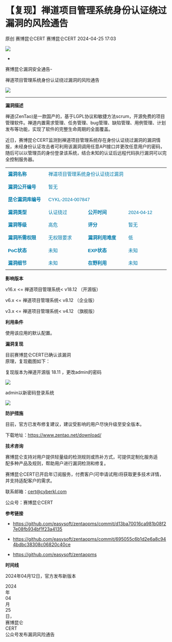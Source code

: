 #  【复现】禅道项目管理系统身份认证绕过漏洞的风险通告   
原创 赛博昆仑CERT  赛博昆仑CERT   2024-04-25 17:03  
  
![](https://mmbiz.qpic.cn/mmbiz_gif/iaZ7t7b9Dodvib7ddpGMC6vx4COAy4sBoGbGCkwVUIJSHBPI0z1Utrp1h5ys6ygT3albl3PgjejJcRRRiaDFFbMBA/640?wx_fmt=gif "")  
  
  
-  
赛博昆仑漏洞安全通告-  
  
禅道项目管理系统身份认证绕过漏洞的风险通告   
  
  
![](https://mmbiz.qpic.cn/mmbiz_svg/7j1UQofaR9fsNXgsOXHVKZMJ1PCicm8s4RHQVjCJEjX63AsNibMx3So4wSMAvubEOoU2vLqYY7hIibIJbkEaPIDs5A4ianh5jibxw/640?wx_fmt=svg "")  
  
  
  
****  
**漏洞描述**  
  
禅道(ZenTao)是一款国产的，基于LGPL协议和敏捷方法scrum，开源免费的项目管理软件。禅道内置需求管理、任务管理、bug管理、缺陷管理、用例管理、计划发布等功能，实现了软件的完整生命周期的全面覆盖。  
  
近日，赛博昆仑CERT监测到禅道项目管理系统存在身份认证绕过漏洞的漏洞情报，未经身份认证攻击者可利用该漏洞调用任意API接口并更改任意用户的密码，随后可以以管理员的身份登录该系统，结合未知的认证后远程代码执行漏洞可以完全控制服务器。  
<table><tbody><tr><td valign="top" style="border-width: 1pt;border-color: rgb(221, 221, 221);padding: 3pt 6pt 1.5pt;" width="127"><p style="margin: 6pt 0cm;line-height: 17.6px;font-size: 11pt;font-family: DengXian;"><span style="color: rgb(0, 122, 170);"><strong>漏洞名称</strong><o:p></o:p></span></p></td><td colspan="3" valign="top" style="border-top-width: 1pt;border-color: rgb(221, 221, 221);border-right-width: 1pt;border-bottom-width: 1pt;border-left-width: initial;border-left-style: none;padding: 3pt 6pt 1.5pt;"><p style="margin: 6pt 0cm;line-height: 17.6px;font-size: 11pt;font-family: DengXian;"><span style="color: rgb(0, 122, 170);">禅道项目管理系统身份认证绕过漏洞<o:p></o:p></span></p></td></tr><tr><td valign="top" style="border-right-width: 1pt;border-color: rgb(221, 221, 221);border-bottom-width: 1pt;border-left-width: 1pt;border-top-width: initial;border-top-style: none;padding: 3pt 6pt 1.5pt;" width="127"><p style="margin: 6pt 0cm;line-height: 17.6px;font-size: 11pt;font-family: DengXian;"><span style="color: rgb(0, 122, 170);"><strong>漏洞公开编号</strong><o:p></o:p></span></p></td><td colspan="3" valign="top" style="border-top: none rgb(221, 221, 221);border-left: none rgb(221, 221, 221);border-bottom-width: 1pt;border-bottom-color: rgb(221, 221, 221);border-right-width: 1pt;border-right-color: rgb(221, 221, 221);padding: 3pt 6pt 1.5pt;"><p style="margin: 6pt 0cm;line-height: 17.6px;font-size: 11pt;font-family: DengXian;"><span style="color: rgb(0, 122, 170);">暂无<o:p></o:p></span></p></td></tr><tr><td valign="top" style="border-right-width: 1pt;border-color: rgb(221, 221, 221);border-bottom-width: 1pt;border-left-width: 1pt;border-top-width: initial;border-top-style: none;padding: 3pt 6pt 1.5pt;" width="127"><p style="margin: 6pt 0cm;line-height: 17.6px;font-size: 11pt;font-family: DengXian;"><span style="color: rgb(0, 122, 170);"><strong>昆仑漏洞库编号</strong><o:p></o:p></span></p></td><td colspan="3" valign="top" style="border-top: none rgb(221, 221, 221);border-left: none rgb(221, 221, 221);border-bottom-width: 1pt;border-bottom-color: rgb(221, 221, 221);border-right-width: 1pt;border-right-color: rgb(221, 221, 221);padding: 3pt 6pt 1.5pt;"><p style="margin: 6pt 0cm;line-height: 17.6px;font-size: 11pt;font-family: DengXian;"><span style="color: rgb(0, 122, 170);"><span lang="EN-US" style="color: rgb(0, 122, 170);font-family: Arial, sans-serif;">CYKL-2024-007847</span><o:p></o:p></span></p></td></tr><tr><td valign="top" style="border-right-width: 1pt;border-color: rgb(221, 221, 221);border-bottom-width: 1pt;border-left-width: 1pt;border-top-width: initial;border-top-style: none;padding: 3pt 6pt 1.5pt;" width="127"><p style="margin: 6pt 0cm;line-height: 17.6px;font-size: 11pt;font-family: DengXian;"><span style="color: rgb(0, 122, 170);"><strong>漏洞类型</strong><o:p></o:p></span></p></td><td valign="top" style="border-top: none rgb(221, 221, 221);border-left: none rgb(221, 221, 221);border-bottom-width: 1pt;border-bottom-color: rgb(221, 221, 221);border-right-width: 1pt;border-right-color: rgb(221, 221, 221);padding: 3pt 6pt 1.5pt;" width="127"><p style="margin: 6pt 0cm;line-height: 17.6px;font-size: 11pt;font-family: DengXian;"><span style="color: rgb(0, 122, 170);">认证绕过</span><o:p></o:p></p></td><td valign="top" style="border-top: none rgb(221, 221, 221);border-left: none rgb(221, 221, 221);border-bottom-width: 1pt;border-bottom-color: rgb(221, 221, 221);border-right-width: 1pt;border-right-color: rgb(221, 221, 221);padding: 3pt 6pt 1.5pt;" width="127"><p style="margin: 6pt 0cm;line-height: 17.6px;font-size: 11pt;font-family: DengXian;"><span style="color: rgb(0, 122, 170);"><strong>公开时间</strong></span><o:p></o:p></p></td><td valign="top" style="border-top: none rgb(221, 221, 221);border-left: none rgb(221, 221, 221);border-bottom-width: 1pt;border-bottom-color: rgb(221, 221, 221);border-right-width: 1pt;border-right-color: rgb(221, 221, 221);padding: 3pt 6pt 1.5pt;" width="127"><p style="margin: 6pt 0cm;line-height: 17.6px;font-size: 11pt;font-family: DengXian;"><span style="color: rgb(0, 122, 170);"><span lang="EN-US" style="color: rgb(0, 122, 170);font-family: Arial, sans-serif;">2024-04-12</span><o:p></o:p></span></p></td></tr><tr><td valign="top" style="border-right-width: 1pt;border-color: rgb(221, 221, 221);border-bottom-width: 1pt;border-left-width: 1pt;border-top-width: initial;border-top-style: none;padding: 3pt 6pt 1.5pt;" width="127"><p style="margin: 6pt 0cm;line-height: 17.6px;font-size: 11pt;font-family: DengXian;"><span style="color: rgb(0, 122, 170);"><strong>漏洞等级</strong><o:p></o:p></span></p></td><td valign="top" style="border-top: none rgb(221, 221, 221);border-left: none rgb(221, 221, 221);border-bottom-width: 1pt;border-bottom-color: rgb(221, 221, 221);border-right-width: 1pt;border-right-color: rgb(221, 221, 221);padding: 3pt 6pt 1.5pt;" width="127"><p style="margin: 6pt 0cm;line-height: 17.6px;font-size: 11pt;font-family: DengXian;"><span style="color: rgb(0, 122, 170);">高危</span><o:p></o:p></p></td><td valign="top" style="border-top: none rgb(221, 221, 221);border-left: none rgb(221, 221, 221);border-bottom-width: 1pt;border-bottom-color: rgb(221, 221, 221);border-right-width: 1pt;border-right-color: rgb(221, 221, 221);padding: 3pt 6pt 1.5pt;" width="127"><p style="margin: 6pt 0cm;line-height: 17.6px;font-size: 11pt;font-family: DengXian;"><span style="color: rgb(0, 122, 170);"><strong>评分</strong></span><o:p></o:p></p></td><td valign="top" style="border-top: none rgb(221, 221, 221);border-left: none rgb(221, 221, 221);border-bottom-width: 1pt;border-bottom-color: rgb(221, 221, 221);border-right-width: 1pt;border-right-color: rgb(221, 221, 221);padding: 3pt 6pt 1.5pt;" width="127"><p style="margin: 6pt 0cm;line-height: 17.6px;font-size: 11pt;font-family: DengXian;"><span style="color: rgb(0, 122, 170);">暂无<o:p></o:p></span></p></td></tr><tr><td valign="top" style="border-right-width: 1pt;border-color: rgb(221, 221, 221);border-bottom-width: 1pt;border-left-width: 1pt;border-top-width: initial;border-top-style: none;padding: 3pt 6pt 1.5pt;" width="127"><p style="margin: 6pt 0cm;line-height: 17.6px;font-size: 11pt;font-family: DengXian;"><span style="color: rgb(0, 122, 170);"><strong>漏洞所需权限</strong><o:p></o:p></span></p></td><td valign="top" style="border-top: none rgb(221, 221, 221);border-left: none rgb(221, 221, 221);border-bottom-width: 1pt;border-bottom-color: rgb(221, 221, 221);border-right-width: 1pt;border-right-color: rgb(221, 221, 221);padding: 3pt 6pt 1.5pt;" width="127"><p style="margin: 6pt 0cm;line-height: 17.6px;font-size: 11pt;font-family: DengXian;"><span style="color: rgb(0, 122, 170);">无权限要求</span><o:p></o:p></p></td><td valign="top" style="border-top: none rgb(221, 221, 221);border-left: none rgb(221, 221, 221);border-bottom-width: 1pt;border-bottom-color: rgb(221, 221, 221);border-right-width: 1pt;border-right-color: rgb(221, 221, 221);padding: 3pt 6pt 1.5pt;" width="127"><p style="margin: 6pt 0cm;line-height: 17.6px;font-size: 11pt;font-family: DengXian;"><span style="color: rgb(0, 122, 170);"><strong>漏洞利用难度</strong></span><o:p></o:p></p></td><td valign="top" style="border-top: none rgb(221, 221, 221);border-left: none rgb(221, 221, 221);border-bottom-width: 1pt;border-bottom-color: rgb(221, 221, 221);border-right-width: 1pt;border-right-color: rgb(221, 221, 221);padding: 3pt 6pt 1.5pt;" width="127"><p style="margin: 6pt 0cm;line-height: 17.6px;font-size: 11pt;font-family: DengXian;"><span style="color: rgb(0, 122, 170);">低<o:p></o:p></span></p></td></tr><tr><td valign="top" style="border-right-width: 1pt;border-color: rgb(221, 221, 221);border-bottom-width: 1pt;border-left-width: 1pt;border-top-width: initial;border-top-style: none;padding: 3pt 6pt 1.5pt;" width="127"><p style="margin: 6pt 0cm;line-height: 17.6px;font-size: 11pt;font-family: DengXian;"><span style="color: rgb(0, 122, 170);"><strong><span lang="EN-US" style="font-family: Arial, sans-serif;">PoC</span></strong><strong>状态</strong><o:p></o:p></span></p></td><td valign="top" style="border-top: none rgb(221, 221, 221);border-left: none rgb(221, 221, 221);border-bottom-width: 1pt;border-bottom-color: rgb(221, 221, 221);border-right-width: 1pt;border-right-color: rgb(221, 221, 221);padding: 3pt 6pt 1.5pt;" width="127"><p style="margin: 6pt 0cm;line-height: 17.6px;font-size: 11pt;font-family: DengXian;"><span style="color: rgb(0, 122, 170);">未知</span><o:p></o:p></p></td><td valign="top" style="border-top: none rgb(221, 221, 221);border-left: none rgb(221, 221, 221);border-bottom-width: 1pt;border-bottom-color: rgb(221, 221, 221);border-right-width: 1pt;border-right-color: rgb(221, 221, 221);padding: 3pt 6pt 1.5pt;" width="127"><p style="margin: 6pt 0cm;line-height: 17.6px;font-size: 11pt;font-family: DengXian;"><span style="color: rgb(0, 122, 170);"><strong><span lang="EN-US" style="font-family: Arial, sans-serif;">EXP</span></strong><strong>状态</strong></span><o:p></o:p></p></td><td valign="top" style="border-top: none rgb(221, 221, 221);border-left: none rgb(221, 221, 221);border-bottom-width: 1pt;border-bottom-color: rgb(221, 221, 221);border-right-width: 1pt;border-right-color: rgb(221, 221, 221);padding: 3pt 6pt 1.5pt;" width="127"><p style="margin: 6pt 0cm;line-height: 17.6px;font-size: 11pt;font-family: DengXian;"><span style="color: rgb(0, 122, 170);">未知<o:p></o:p></span></p></td></tr><tr><td valign="top" style="border-right-width: 1pt;border-color: rgb(221, 221, 221);border-bottom-width: 1pt;border-left-width: 1pt;border-top-width: initial;border-top-style: none;padding: 3pt 6pt 1.5pt;" width="127"><p style="margin: 6pt 0cm;line-height: 17.6px;font-size: 11pt;font-family: DengXian;"><span style="color: rgb(0, 122, 170);"><strong>漏洞细节</strong><o:p></o:p></span></p></td><td valign="top" style="border-top: none rgb(221, 221, 221);border-left: none rgb(221, 221, 221);border-bottom-width: 1pt;border-bottom-color: rgb(221, 221, 221);border-right-width: 1pt;border-right-color: rgb(221, 221, 221);padding: 3pt 6pt 1.5pt;" width="127"><p style="margin: 6pt 0cm;line-height: 17.6px;font-size: 11pt;font-family: DengXian;"><span style="color: rgb(0, 122, 170);">未知</span><o:p></o:p></p></td><td valign="top" style="border-top: none rgb(221, 221, 221);border-left: none rgb(221, 221, 221);border-bottom-width: 1pt;border-bottom-color: rgb(221, 221, 221);border-right-width: 1pt;border-right-color: rgb(221, 221, 221);padding: 3pt 6pt 1.5pt;" width="127"><p style="margin: 6pt 0cm;line-height: 17.6px;font-size: 11pt;font-family: DengXian;"><span style="color: rgb(0, 122, 170);"><strong>在野利用</strong></span><o:p></o:p></p></td><td valign="top" style="border-top: none rgb(221, 221, 221);border-left: none rgb(221, 221, 221);border-bottom-width: 1pt;border-bottom-color: rgb(221, 221, 221);border-right-width: 1pt;border-right-color: rgb(221, 221, 221);padding: 3pt 6pt 1.5pt;word-break: break-all;" width="127"><p style="margin: 6pt 0cm;line-height: 17.6px;font-size: 11pt;font-family: DengXian;"><span style="color: rgb(0, 122, 170);">未知</span><span style="background-color: rgb(255, 255, 255);color: rgb(91, 91, 91);font-size: 14px;letter-spacing: 1.8px;text-align: left;text-indent: 2em;font-family: mp-quote, -apple-system-font, BlinkMacSystemFont, &#34;Helvetica Neue&#34;, &#34;PingFang SC&#34;, &#34;Hiragino Sans GB&#34;, &#34;Microsoft YaHei UI&#34;, &#34;Microsoft YaHei&#34;, Arial, sans-serif;"></span></p></td></tr></tbody></table>  
  
  
**影响版本**  
  
  
  
v16.x <= 禅道项目管理系统< v18.12 （开源版）  
  
v6.x <= 禅道项目管理系统< v8.12 （企业版）  
  
v3.x <= 禅道项目管理系统< v4.12 （旗舰版）  
  
**利用条件**  
  
  
使用该应用的默认配置。  
  
**漏洞复现**  
  
  
目前赛博昆仑CERT已确认该漏洞  
原理，复现截图如下：  
  
复现版本为禅道开源版 18.11 ，更改admin的密码  
  
![](https://mmbiz.qpic.cn/sz_mmbiz_png/iaZ7t7b9DodvL75Q7zZtYuxVZiceaRB0KDibo6icjkL5v6peM6lzapGVcYQsxic8ym8IpUotUGQN6RU7fynMibpTYWuw/640?wx_fmt=png&from=appmsg "")  
  
admin以新密码登录系统  
  
![](https://mmbiz.qpic.cn/sz_mmbiz_png/iaZ7t7b9DodvL75Q7zZtYuxVZiceaRB0KDuLiaKEIQGSsSNSOWqTKtJNeJHkfjCacZyMDs0RKDxdnc4vDFMibPTaHA/640?wx_fmt=png&from=appmsg "")  
  
  
**防护措施**  
  
目前，官方已发布修复建议，建议受影响的用户尽快升级至安全版本。  
  
  
下载地址：https://www.zentao.net/download/  
  
**技术咨询**  
  
赛博昆仑支持对用户提供轻量级的检测规则或热补方式，可提供定制化服务适  
配多种产品及规则，帮助用户进行漏洞检测和修复。  
  
赛博昆仑CERT已开启年订阅服务，付费客户(可申请试用)将获取更多技术详情，并支持适配客户的需求。  
  
联系邮箱：cert@cyberkl.com  
  
公众号：赛博昆仑CERT  
  
**参考链接**  
- https://github.com/easysoft/zentaopms/commit/d13ba70016ca981b08f27e08fb934bf1f23a4135  
  
- https://github.com/easysoft/zentaopms/commit/695055c6b1d2e6a8c944bdbc38308c06820c40ce  
  
- https://github.com/easysoft/zentaopms  
  
**时间线**  
  
  
2024年04月12日，官方发布新版本  
  
2024  
年  
04  
月  
25  
日，  
赛博昆仑  
CERT  
公众号发布漏洞风险通告  
  
  
  
  
  
